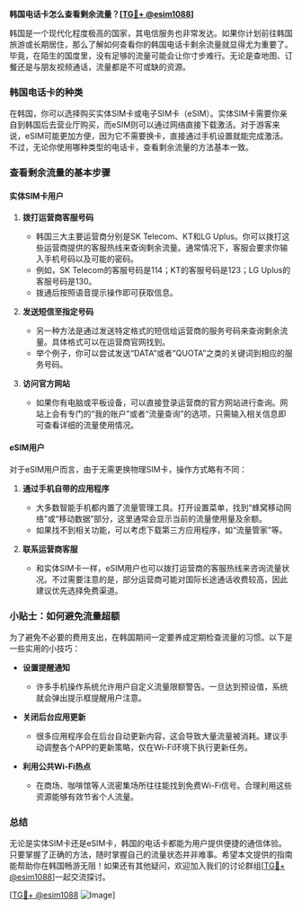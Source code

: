 **韩国电话卡怎么查看剩余流量？[[TG💪+ @esim1088](https://t.me/s/esim1088)]**

韩国是一个现代化程度极高的国家，其电信服务也非常发达。如果你计划前往韩国旅游或长期居住，那么了解如何查看你的韩国电话卡剩余流量就显得尤为重要了。毕竟，在陌生的国度里，没有足够的流量可能会让你寸步难行。无论是查地图、订餐还是与朋友视频通话，流量都是不可或缺的资源。

### 韩国电话卡的种类

在韩国，你可以选择购买实体SIM卡或电子SIM卡（eSIM）。实体SIM卡需要你亲自到韩国后去营业厅购买，而eSIM则可以通过网络直接下载激活。对于游客来说，eSIM可能更加方便，因为它不需要换卡，直接通过手机设置就能完成激活。不过，无论你使用哪种类型的电话卡，查看剩余流量的方法基本一致。

### 查看剩余流量的基本步骤

#### 实体SIM卡用户

1. **拨打运营商客服号码**
   - 韩国三大主要运营商分别是SK Telecom、KT和LG Uplus。你可以拨打这些运营商提供的客服热线来查询剩余流量。通常情况下，客服会要求你输入手机号码以及可能的密码。
   - 例如，SK Telecom的客服号码是114；KT的客服号码是123；LG Uplus的客服号码是130。
   - 拨通后按照语音提示操作即可获取信息。

2. **发送短信至指定号码**
   - 另一种方法是通过发送特定格式的短信给运营商的服务号码来查询剩余流量。具体格式可以在运营商官网找到。
   - 举个例子，你可以尝试发送“DATA”或者“QUOTA”之类的关键词到相应的服务号码。

3. **访问官方网站**
   - 如果你有电脑或平板设备，可以直接登录运营商的官方网站进行查询。网站上会有专门的“我的账户”或者“流量查询”的选项，只需输入相关信息即可查看详细的流量使用情况。

#### eSIM用户

对于eSIM用户而言，由于无需更换物理SIM卡，操作方式略有不同：

1. **通过手机自带的应用程序**
   - 大多数智能手机都内置了流量管理工具。打开设置菜单，找到“蜂窝移动网络”或“移动数据”部分，这里通常会显示当前的流量使用量及余额。
   - 如果找不到相关功能，可以考虑下载第三方应用程序，如“流量管家”等。

2. **联系运营商客服**
   - 和实体SIM卡一样，eSIM用户也可以拨打运营商的客服热线来咨询流量状况。不过需要注意的是，部分运营商可能对国际长途通话收费较高，因此建议优先选择免费渠道。

### 小贴士：如何避免流量超额

为了避免不必要的费用支出，在韩国期间一定要养成定期检查流量的习惯。以下是一些实用的小技巧：

- **设置提醒通知**
  - 许多手机操作系统允许用户自定义流量限额警告。一旦达到预设值，系统就会弹出提示框提醒用户注意。
  
- **关闭后台应用更新**
  - 很多应用程序会在后台自动更新内容，这会导致大量流量被消耗。建议手动调整各个APP的更新策略，仅在Wi-Fi环境下执行更新任务。

- **利用公共Wi-Fi热点**
  - 在商场、咖啡馆等人流密集场所往往能找到免费Wi-Fi信号。合理利用这些资源能够有效节省个人流量。

### 总结

无论是实体SIM卡还是eSIM卡，韩国的电话卡都能为用户提供便捷的通信体验。只要掌握了正确的方法，随时掌握自己的流量状态并非难事。希望本文提供的指南能帮助你在韩国畅游无阻！如果还有其他疑问，欢迎加入我们的讨论群组[[TG💪+ @esim1088](https://t.me/s/esim1088)]一起交流探讨。

[[TG💪+ @esim1088](https://t.me/s/esim1088) ![Image](https://i.postimg.cc/4NQfJmqS/Snipaste-2025-05-13-00-14-12.png)]